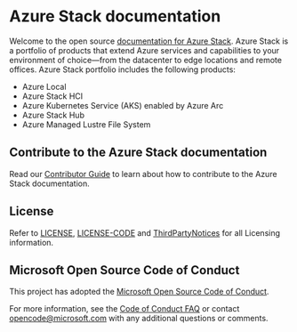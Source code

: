 # Azure Stack documentation

Welcome to the open source [documentation for Azure Stack](https://learn.microsoft.com/azure-stack). Azure Stack is a portfolio of products that extend Azure services and capabilities to your environment of choice—from the datacenter to edge locations and remote offices. Azure Stack portfolio includes the following products:

- Azure Local
- Azure Stack HCI
- Azure Kubernetes Service (AKS) enabled by Azure Arc
- Azure Stack Hub
- Azure Managed Lustre File System

## Contribute to the Azure Stack documentation

Read our [Contributor Guide](https://learn.microsoft.com/contribute/content/) to learn about how to contribute to the Azure Stack documentation.

## License

Refer to [LICENSE](LICENSE), [LICENSE-CODE](LICENSE-CODE) and [ThirdPartyNotices](ThirdPartyNotices.md) for all Licensing information.

## Microsoft Open Source Code of Conduct

This project has adopted the [Microsoft Open Source Code of Conduct](https://opensource.microsoft.com/codeofconduct/).

For more information, see the [Code of Conduct FAQ](https://opensource.microsoft.com/codeofconduct/faq/) or contact [opencode@microsoft.com](mailto:opencode@microsoft.com) with any additional questions or comments.

